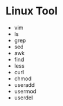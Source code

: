 # Linux Tool

- vim
- ls
- grep
- sed
- awk
- find
- less
- curl
- chmod
- useradd
- usermod
- userdel